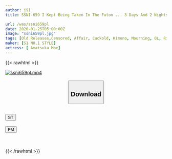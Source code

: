```yaml
---
author: j91
title: SSNI-659 I Kept Being Taken In The Futon ... 3 Days And 2 Nights Employee Trip Angel Moe Who Was Immorally Addicted To The Intimate Sexual Intercourse Of The Unequaled Boss Right Next To The Fiance

url: /was/ssni659pl
date: 2020-01-25T05:00:00Z
image: "ssni659pl.jpg"
tags: [Old Releases,Censored, Affair, Cuckold, Kimono, Mourning, OL, Risky Mosaic]
maker: [S1 NO.1 STYLE]
actress: [ Amatsuka Moe]
---
```



{{< rawhtml >}}

<div class="video" data-videoid="oWAYG3D8rptJ01M">
    <a href="javascript:;">
        <img src="/was/ssni659pl/ssni659pl.jpg" width="WIDTH" height="HEIGHT" alt="ssni659pl.mp4" loading="lazy">
    </a>
</div>

<script type="text/javascript" src="https://j91.asia/asset/on-demand-st.js"></script>

<br>
  <link rel="stylesheet" href="https://j91.asia/asset/bs5.css">
  
  <center>
  <button class="btn btn-primary" type="button" data-bs-toggle="collapse" data-bs-target=".multi-collapse" aria-expanded="false" aria-controls="multiCollapseExample1 multiCollapseExample2"><h2>Download</h2></button></center>
</p>
<div class="row">
  <div class="col">
    <div class="collapse multi-collapse" id="multiCollapseExample1">
      <div class="card card-body">
	      	      <br>
<div class="buttons">  
<a href="https://streamtape.to/v/oWAYG3D8rptJ01M" target="_blank"><button class="btn-hover color-3"><i class="fa fa-download"></i> ST</button></a></div>
    </div>
  </div>
</div>
  <div class="col">
    <div class="collapse multi-collapse" id="multiCollapseExample2">
      <div class="card card-body">
	      <br>
<div class="buttons">
    <a href="https://filemoon.sx/d/hgkvzztrbhtn" target="_blank"><button class="btn-hover color-8"><i class="fa fa-download"></i> FM</button></a></div>
<br><br>
      </div>
    </div>
  </div>
</div>

{{< /rawhtml >}}